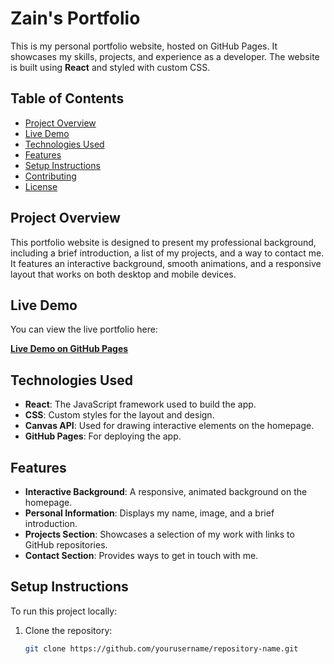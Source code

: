# Zain's Portfolio

This is my personal portfolio website, hosted on GitHub Pages. It showcases my skills, projects, and experience as a developer. The website is built using **React** and styled with custom CSS.

## Table of Contents

-   [Project Overview](#project-overview)
-   [Live Demo](#live-demo)
-   [Technologies Used](#technologies-used)
-   [Features](#features)
-   [Setup Instructions](#setup-instructions)
-   [Contributing](#contributing)
-   [License](#license)

## Project Overview

This portfolio website is designed to present my professional background, including a brief introduction, a list of my projects, and a way to contact me. It features an interactive background, smooth animations, and a responsive layout that works on both desktop and mobile devices.

## Live Demo

You can view the live portfolio here:

[**Live Demo on GitHub Pages**](https://yourusername.github.io/repository-name)

## Technologies Used

-   **React**: The JavaScript framework used to build the app.
-   **CSS**: Custom styles for the layout and design.
-   **Canvas API**: Used for drawing interactive elements on the homepage.
-   **GitHub Pages**: For deploying the app.

## Features

-   **Interactive Background**: A responsive, animated background on the homepage.
-   **Personal Information**: Displays my name, image, and a brief introduction.
-   **Projects Section**: Showcases a selection of my work with links to GitHub repositories.
-   **Contact Section**: Provides ways to get in touch with me.

## Setup Instructions

To run this project locally:

1. Clone the repository:
    ```bash
    git clone https://github.com/yourusername/repository-name.git
    ```
